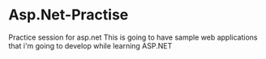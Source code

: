 # Asp.Net-Practise
Practice session for asp.net
This is going to have sample web applications that i'm going to develop while learning ASP.NET 
